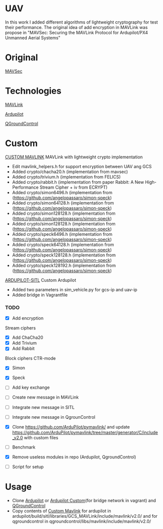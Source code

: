 # UAV

In this work I added different  algorithms of  lightweight cryptography for test their performance. The original idea of add encryption in MAVLink was propose in "MAVSec: Securing the MAVLink Protocol for Ardupilot/PX4 Unmanned Aerial Systems"

# Original
[MAVSec](https://github.com/aniskoubaa/mavsec)

# Technologies
[MAVLink](https://github.com/mavlink/mavlink)

[Ardupilot](https://github.com/ArduPilot/ardupilot)

[QGroundControl](https://github.com/mavlink/qgroundcontrol)


# Custom
[CUSTOM MAVLINK](https://github.com/angelopassaro/c_library_v2) MAVLink with lightweight crypto implementation
- Edit mavlink_helpers.h for support encryption between UAV ang GCS
- Added crypto/chacha20.h (implementation from mavsec)
- Added crypto/trivium.h  (implementation from FELICS)
- Added crypto/rabbit.h   (implementation from paper Rabbit: A New High-Performance Stream Cipher + iv from ECRYPT)
- Added crypto/simon6496.h (implementation from (https://github.com/angelopassaro/simon-speck)
- Added crypto/simon64128.h (implementation from (https://github.com/angelopassaro/simon-speck)
- Added crypto/simon128128.h (implementation from (https://github.com/angelopassaro/simon-speck)
- Added crypto/simon128128.h (implementation from (https://github.com/angelopassaro/simon-speck)
- Added crypto/speck6496.h (implementation from (https://github.com/angelopassaro/simon-speck)
- Added crypto/speck64128.h (implementation from (https://github.com/angelopassaro/simon-speck)
- Added crypto/speck128128.h (implementation from (https://github.com/angelopassaro/simon-speck)
- Added crypto/speck128192.h (implementation from (https://github.com/angelopassaro/simon-speck)

[ARDUPILOT-SITL](https://github.com/angelopassaro/ardupilot) Custom Ardupilot
- Added two parameters in sim_vehicle.py for gcs-ip and uav-ip
- Added bridge in Vagrantfile


### TODO

- [x] Add encryption

Stream ciphers
- [x] Add ChaCha20
- [x] Add Trivium
- [x] Add Rabbit

Block ciphers CTR-mode
- [x] Simon
- [x] Speck

- [ ] Add key exchange

- [ ] Create new message in MAVLink
- [ ] Integrate new message in SITL
- [ ] Integrate new message in QgrounControl

- [x] Clone https://github.com/ArduPilot/pymavlink/ and update https://github.com/ArduPilot/pymavlink/tree/master/generator/C/include_v2.0 with custom files
- [ ] Benchmark

- [x] Remove useless modules in repo (Ardupilot, QgroundControl)
- [ ] Script for setup
# Usage
- Clone [Ardupilot](https://github.com/ArduPilot/ardupilot) or [Ardupilot Custom](https://github.com/angelopassaro/ardupilot)(for bridge network in vagrant)  and [QGroundControl](https://github.com/mavlink/qgroundcontrol)
- Copy contents of [Custom Mavlink](https://github.com/angelopassaro/c_library_v2) for ardupilot in ardupilot/build/sitl/libraries/GCS_MAVLink/include/mavlink/v2.0/ and for qgroundcontrol in qgroundcontrol/libs/mavlink/include/mavlink/v2.0/ 
